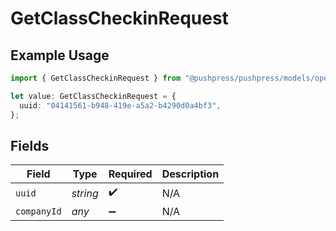 # GetClassCheckinRequest

## Example Usage

```typescript
import { GetClassCheckinRequest } from "@pushpress/pushpress/models/operations";

let value: GetClassCheckinRequest = {
  uuid: "04141561-b948-419e-a5a2-b4290d0a4bf3",
};
```

## Fields

| Field              | Type               | Required           | Description        |
| ------------------ | ------------------ | ------------------ | ------------------ |
| `uuid`             | *string*           | :heavy_check_mark: | N/A                |
| `companyId`        | *any*              | :heavy_minus_sign: | N/A                |